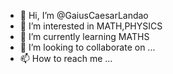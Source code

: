 - 👋 Hi, I’m @GaiusCaesarLandao
- 👀 I’m interested in MATH,PHYSICS
- 🌱 I’m currently learning MATHS
- 💞️ I’m looking to collaborate on ...
- 📫 How to reach me ...

<!---
GaiusCaesarLandao/GaiusCaesarLandao is a ✨ special ✨ repository because its `README.md` (this file) appears on your GitHub profile.
You can click the Preview link to take a look at your changes.
--->
